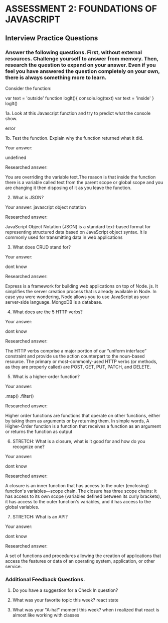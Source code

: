 # ASSESSMENT 2: FOUNDATIONS OF JAVASCRIPT
## Interview Practice Questions

### Answer the following questions. First, without external resources. Challenge yourself to answer from memory. Then, research the question to expand on your answer. Even if you feel you have answered the question completely on your own, there is always something more to learn.

Consider the function:

var text = 'outside'
function logIt(){
  console.log(text)
  var text = 'inside'
}
logIt()


1a. Look at this Javascript function and try to predict what the console show.

error

1b. Test the function. Explain why the function returned what it did.

  Your answer:
  
  undefined

  Researched answer:
  
  You are overriding the variable text.The reason is that inside the function there is a variable called text from the parent scope or global scope and you are changing it then disposing of it as you leave the function.


2. What is JSON?

  Your answer: javascript object notation

  Researched answer:
  
  JavaScript Object Notation (JSON) is a standard text-based format for representing structured data based on JavaScript object syntax. It is commonly used for transmitting data in web applications 


3. What does CRUD stand for?

  Your answer: 
  
  dont know

  Researched answer: 
  
  Express is a framework for building web applications on top of Node. js. It simplifies the server creation process that is already available in Node. In case you were wondering, Node allows you to use JavaScript as your server-side language. MongoDB is a database.



4. What does are the 5 HTTP verbs?

  Your answer: 
  
  dont know 

  Researched answer:
  
  The HTTP verbs comprise a major portion of our “uniform interface” constraint and provide us the action counterpart to the noun-based resource. The primary or most-commonly-used HTTP verbs (or methods, as they are properly called) are POST, GET, PUT, PATCH, and DELETE.


5. What is a higher-order function?

  Your answer: 
  
  .map() .filter()

  Researched answer: 
  
  Higher order functions are functions that operate on other functions, either by taking them as arguments or by returning them. In simple words, A Higher-Order function is a function that receives a function as an argument or returns the function as output


6. STRETCH: What is a closure, what is it good for and how do you recognize one?

  Your answer:
  
  dont know 

  Researched answer:
  
  A closure is an inner function that has access to the outer (enclosing) function's variables—scope chain. The closure has three scope chains: it has access to its own scope (variables defined between its curly brackets), it has access to the outer function's variables, and it has access to the global variables.


7. STRETCH: What is an API?

  Your answer:
  
  dont know

  Researched answer:

  A set of functions and procedures allowing the creation of applications that access the features or data of an operating system, application, or other service.


### Additional Feedback Questions.

1. Do you have a suggestion for a Check In question?



2. What was your favorite topic this week?
react state 


3. What was your "A-ha!" moment this week?
when i realized that react is almost like working with classes 